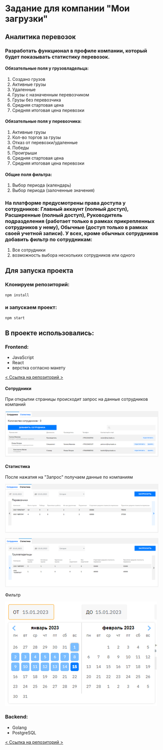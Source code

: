 # Задание для компании "Мои загрузки"
## Аналитика перевозок
### Разработать функционал в профиле компании, который будет показывать статистику перевозок.

#### Обязательные поля у грузовладельца:
1. Создано грузов
2. Активные грузы
3. Удаленные
4. Грузы с назначенным перевозчиком
5. Грузы без перевозчика
6. Средняя стартовая цена
7. Средняя итоговая цена перевозки

#### Обязательные поля у перевозчика:
1. Активные грузы
2. Кол-во торгов за грузы
3. Отказ от перевозки/удаленные
4. Победы
5. Проигрыши
6. Средняя стартовая цена
7. Средняя итоговая цена перевозки

#### Общие поля фильтра:
1. Выбор периода (календарь)
2. Выбор периода (залоченные значения)

### На платформе предусмотрены права доступа у сотрудников: Главный аккаунт (полный доступ), Расширенные (полный доступ), Руководитель подразделения (работает только в рамках прикрепленных сотрудников у нему), Обычные (доступ только в рамках своей учетной записи). У всех, кроме обычных сотрудников добавить фильтр по сотрудникам:
1. Все сотрудники
2. возможность выбора нескольких сотрудников или одного

## Для запуска проекта

### Клонируем репозиторий:
```
npm install
```
### и запускаем проект:
```
npm start
```
## В проекте использовались:

### Frontend:
- JavaScript
- React
- верстка согласно макету

[< Ссылка на репозиторий >](https://github.com/ferimasv/myloads_frontend)

#### Сотрудники
При открытии страницы происходит запрос на данные сотрудников компаний

![img.png](img.png)

#### Статистика
После нажатия на "Запрос" получаем данные по компаниям

![img_1.png](img_1.png)

![img_2.png](img_2.png)

Фильтр

![img_3.png](img_3.png)

### Backend:
- Golang
- PostgreSQL

[< Ссылка на репозиторий >](https://github.com/Ikiso/myloadsServer)
